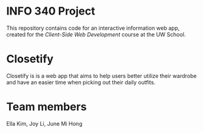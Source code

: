# INFO 340 Project

This repository contains code for an interactive information web app, created for the _Client-Side Web Development_ course at the UW School.

# Closetify
Closetify is is a web app that aims to help users better utilize their wardrobe and have an easier time when picking out their daily outfits.

# Team members
Ella Kim, Joy Li, June Mi Hong